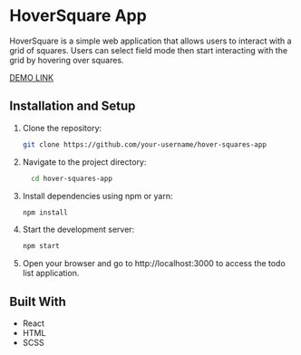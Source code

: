 # HoverSquare App

HoverSquare is a simple web application that allows users to interact with a grid of squares. 
Users can select field mode then start interacting with the grid by hovering over squares.

[DEMO LINK]()


## Installation and Setup

1. Clone the repository:

   ```sh
   git clone https://github.com/your-username/hover-squares-app
   ```
2. Navigate to the project directory:
   
    ```sh
      cd hover-squares-app
    ```
3. Install dependencies using npm or yarn:

     ```sh
     npm install
     ```
4. Start the development server:

     ```sh
     npm start
     ```

5. Open your browser and go to http://localhost:3000 to access the todo list application.

## Built With

- React
- HTML
- SCSS
